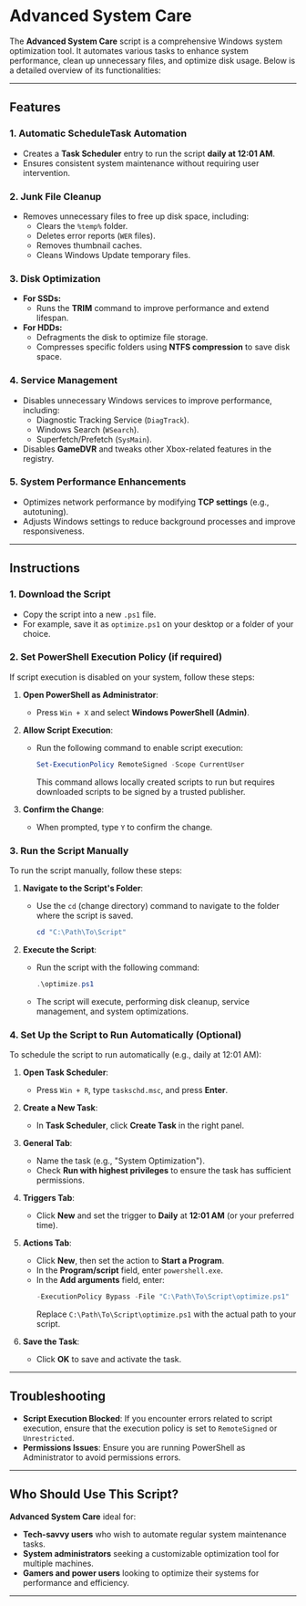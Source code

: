 # Advanced System Care

The **Advanced System Care** script is a comprehensive Windows system optimization tool. It automates various tasks to enhance system performance, clean up unnecessary files, and optimize disk usage. Below is a detailed overview of its functionalities:

---

## Features

### 1. **Automatic ScheduleTask Automation**
   - Creates a **Task Scheduler** entry to run the script **daily at 12:01 AM**.  
   - Ensures consistent system maintenance without requiring user intervention.

### 2. **Junk File Cleanup**
   - Removes unnecessary files to free up disk space, including:
     - Clears the `%temp%` folder.
     - Deletes error reports (`WER` files).
     - Removes thumbnail caches.
     - Cleans Windows Update temporary files.

### 3. **Disk Optimization**
   - **For SSDs:**
     - Runs the **TRIM** command to improve performance and extend lifespan.
   - **For HDDs:**
     - Defragments the disk to optimize file storage.
     - Compresses specific folders using **NTFS compression** to save disk space.

### 4. **Service Management**
   - Disables unnecessary Windows services to improve performance, including:
     - Diagnostic Tracking Service (`DiagTrack`).
     - Windows Search (`WSearch`).
     - Superfetch/Prefetch (`SysMain`).
   - Disables **GameDVR** and tweaks other Xbox-related features in the registry.

### 5. **System Performance Enhancements**
   - Optimizes network performance by modifying **TCP settings** (e.g., autotuning).
   - Adjusts Windows settings to reduce background processes and improve responsiveness.

---

## Instructions

### 1. **Download the Script**
   - Copy the script into a new `.ps1` file.
   - For example, save it as `optimize.ps1` on your desktop or a folder of your choice.

### 2. **Set PowerShell Execution Policy** (if required)
   If script execution is disabled on your system, follow these steps:

   1. **Open PowerShell as Administrator**:
      - Press `Win + X` and select **Windows PowerShell (Admin)**.

   2. **Allow Script Execution**:
      - Run the following command to enable script execution:
        ```powershell
        Set-ExecutionPolicy RemoteSigned -Scope CurrentUser
        ```
        This command allows locally created scripts to run but requires downloaded scripts to be signed by a trusted publisher.

   3. **Confirm the Change**:
      - When prompted, type `Y` to confirm the change.

### 3. **Run the Script Manually**
   To run the script manually, follow these steps:

   1. **Navigate to the Script's Folder**:
      - Use the `cd` (change directory) command to navigate to the folder where the script is saved.
        ```powershell
        cd "C:\Path\To\Script"
        ```

   2. **Execute the Script**:
      - Run the script with the following command:
        ```powershell
        .\optimize.ps1
        ```
      - The script will execute, performing disk cleanup, service management, and system optimizations.

### 4. **Set Up the Script to Run Automatically (Optional)**
   To schedule the script to run automatically (e.g., daily at 12:01 AM):

   1. **Open Task Scheduler**:
      - Press `Win + R`, type `taskschd.msc`, and press **Enter**.

   2. **Create a New Task**:
      - In **Task Scheduler**, click **Create Task** in the right panel.

   3. **General Tab**:
      - Name the task (e.g., "System Optimization").
      - Check **Run with highest privileges** to ensure the task has sufficient permissions.

   4. **Triggers Tab**:
      - Click **New** and set the trigger to **Daily** at **12:01 AM** (or your preferred time).

   5. **Actions Tab**:
      - Click **New**, then set the action to **Start a Program**.
      - In the **Program/script** field, enter `powershell.exe`.
      - In the **Add arguments** field, enter:
        ```powershell
        -ExecutionPolicy Bypass -File "C:\Path\To\Script\optimize.ps1"
        ```
        Replace `C:\Path\To\Script\optimize.ps1` with the actual path to your script.

   6. **Save the Task**:
      - Click **OK** to save and activate the task.

---

## Troubleshooting

- **Script Execution Blocked**: If you encounter errors related to script execution, ensure that the execution policy is set to `RemoteSigned` or `Unrestricted`.
- **Permissions Issues**: Ensure you are running PowerShell as Administrator to avoid permissions errors.

---

## Who Should Use This Script?

**Advanced System Care** ideal for:
- **Tech-savvy users** who wish to automate regular system maintenance tasks.
- **System administrators** seeking a customizable optimization tool for multiple machines.
- **Gamers and power users** looking to optimize their systems for performance and efficiency.

---

